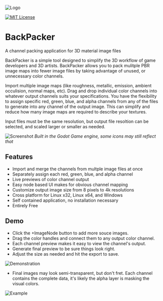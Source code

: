
![Logo](https://github.com/pemguin005/BackPacker/blob/main/Images/Spalsh.png?raw=true)


[![MIT License](https://img.shields.io/badge/License-MIT-green.svg)](https://choosealicense.com/licenses/mit/)
# BackPacker

A channel packing application for 3D material image files

BackPacker is a simple tool designed to simplify the 3D workflow of game developers and 3D artists. BackPacker allows you to pack mulitple PBR image maps into fewer image files by taking advantage of unused, or unnecessary color channels.

Import multiple image maps (like roughness, metallic, emission, ambient occulision, normal maps, etc). Drag and drop individual color channels into whatever output channels suits your specifications. You have the flexibility to assign specific red, green, blue, and alpha channels from any of the files to generate into any channel of the output image. This can simplify and reduce how many image maps are required to describe your textures.

Input files must be the same resolution, but output file resoltion can be selected, and scaled larger or smaller as needed.

![Screenshot](https://github.com/pemguin005/BackPacker/blob/main/Images/Backpacker-stillshot.png?raw=true)
_Built in the Godot Game engine, some icons may still reflect that_

## Features

- Import and merge the channels from multple image files at once
- Separately assign each red, green, blue, and alpha channel
- Live previews of color channel output
- Easy node based UI makes for obvious channel mapping
- Customize output image size from 8 pixels to 4k resolutions
- Cross platform for Linux x32, Linux x64, and Windows
- Self contained application, no installation necessary
- Entirely Free


## Demo

- Click the +ImageNode button to add more souce images.
- Drag the color handles and connect them to any output color channel. 
- Each channel preview makes it easy to view the channel's output.
- Generate final preview to be sure things look right.
- Adjust the size as needed and hit the export to save.

![Demonstration](https://github.com/pemguin005/BackPacker/blob/main/Images/Backpacker-GithubDemo.gif?raw=true)

- Final images may look semi-transparent, but don't fret. Each channel contains the complete data, it's likely the alpha layer is masking the visual colors.

![Example](https://github.com/pemguin005/BackPacker/blob/main/Images/Brick_packed.png?raw=true)
